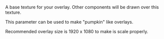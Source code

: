 A base texture for your overlay. Other components will be drawn over this texture.

This parameter can be used to make "pumpkin" like overlays.

Recommended overlay size is 1920 x 1080 to make is scale properly.